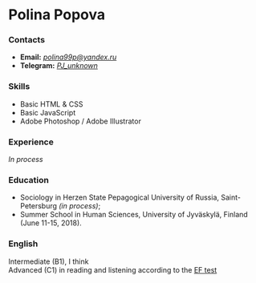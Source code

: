 # Polina Popova
### Contacts

- **Email:** [*polina99p@yandex.ru*](mailto:polina99p@yandex.ru)
- **Telegram:** [*PJ_unknown*](https://t.me/PJ_unknown)

### Skills
- Basic HTML & CSS
- Basic JavaScript
- Adobe Photoshop / Adobe Illustrator

### Experience
   *In process*

### Education
- Sociology in Herzen State Pepagogical University of Russia, Saint-Petersburg  *(in process)*;
- Summer School in Human Sciences, University of Jyväskylä, Finland (June 11-15, 2018).

### English
   Intermediate (B1), I think\
   Advanced (C1) in reading and listening according to the [EF test](https://www.efset.org/cert/a4qWEC)
